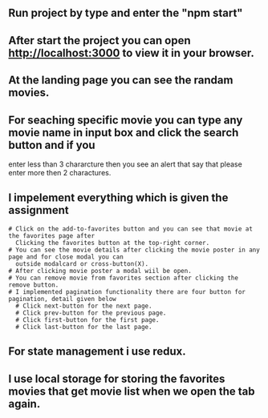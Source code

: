 
## Run project by type and enter the  "npm start"

## After start the project you can open [http://localhost:3000](http://localhost:3000) to view it in your browser.

## At the landing page you can see the randam movies.

## For seaching specific movie you can type any movie name in input box and click the search button and if you 
   enter less than 3 chararcture then you see an alert that say that please enter more then 2 charactures.

## I impelement everything which is given the assignment
    # Click on the add-to-favorites button and you can see that movie at  the favorites page after
      Clicking the favorites button at the top-right corner. 
    # You can see the movie details after clicking the movie poster in any page and for close modal you can 
      outside modalcard or cross-button(X).
    # After clicking movie poster a modal wiil be open.
    # You can remove movie from favorites section after clicking the remove button.
    # I implemented pagination functionality there are four button for pagination, detail given below
      # Click next-button for the next page.
      # Click prev-button for the previous page.
      # Click first-button for the first page.
      # Click last-button for the last page.

## For state management i use redux.

## I use local storage for storing the favorites movies that get movie list when we open the tab again.
